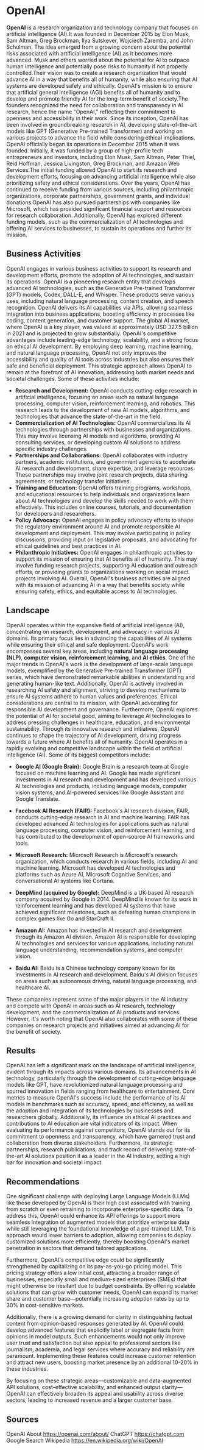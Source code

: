 # OpenAI

**OpenAI** is a research organization and technology company that focuses on artificial intelligence (AI).It was founded in December 2015 by Elon Musk, Sam Altman, Greg Brockman, Ilya Sutskever, Wojciech Zaremba, and John Schulman. The idea emerged from a growing concern about the potential risks associated with artificial intelligence (AI) as it becomes more advanced. Musk and others worried about the potential for AI to outpace human intelligence and potentially pose risks to humanity if not properly controlled.Their vision was to create a research organization that would advance AI in a way that benefits all of humanity, while also ensuring that AI systems are developed safely and ethically. OpenAI's mission is to ensure that artificial general intelligence (AGI) benefits all of humanity and to develop and promote friendly AI for the long-term benefit of society.The founders recognized the need for collaboration and transparency in AI research, hence the name "OpenAI," reflecting their commitment to openness and accessibility in their work. Since its inception, OpenAI has been involved in groundbreaking research in AI, developing state-of-the-art models like GPT (Generative Pre-trained Transformer) and working on various projects to advance the field while considering ethical implications. OpenAI officially began its operations in December 2015 when it was founded. Initially, it was funded by a group of high-profile tech entrepreneurs and investors, including Elon Musk, Sam Altman, Peter Thiel, Reid Hoffman, Jessica Livingston, Greg Brockman, and Amazon Web Services.The initial funding allowed OpenAI to start its research and development efforts, focusing on advancing artificial intelligence while also prioritizing safety and ethical considerations. Over the years, OpenAI has continued to receive funding from various sources, including philanthropic organizations, corporate partnerships, government grants, and individual donations.OpenAI has also pursued partnerships with companies like Microsoft, which has provided significant financial support and resources for research collaboration. Additionally, OpenAI has explored different funding models, such as the commercialization of AI technologies and offering AI services to businesses, to sustain its operations and further its mission.

## Business Activities
OpenAI engages in various business activities to support its research and development efforts, promote the adoption of AI technologies, and sustain its operations. OpenAI is a pioneering research entity that develops advanced AI technologies, such as the Generative Pre-trained Transformer (GPT) models, Codex, DALL-E, and Whisper. These products serve various uses, including natural language processing, content creation, and speech recognition. OpenAI delivers its AI capabilities via APIs, allowing seamless integration into business applications, boosting efficiency in processes like coding, content generation, and customer support. The global AI market, where OpenAI is a key player, was valued at approximately USD 327.5 billion in 2021 and is projected to grow substantially. OpenAI's competitive advantages include leading-edge technology, scalability, and a strong focus on ethical AI development. By employing deep learning, machine learning, and natural language processing, OpenAI not only improves the accessibility and quality of AI tools across industries but also ensures their safe and beneficial deployment. This strategic approach allows OpenAI to remain at the forefront of AI innovation, addressing both market needs and societal challenges.
Some of these activities include:

* **Research and Development:** OpenAI conducts cutting-edge research in artificial intelligence, focusing on areas such as natural language processing, computer vision, reinforcement learning, and robotics. This research leads to the development of new AI models, algorithms, and technologies that advance the state-of-the-art in the field.
* **Commercialization of AI Technologies:** OpenAI commercializes its AI technologies through partnerships with businesses and organizations. This may involve licensing AI models and algorithms, providing AI consulting services, or developing custom AI solutions to address specific industry challenges.
* **Partnerships and Collaborations:** OpenAI collaborates with industry partners, academic institutions, and government agencies to accelerate AI research and development, share expertise, and leverage resources. These partnerships may involve joint research projects, data sharing agreements, or technology transfer initiatives.
* **Training and Education:** OpenAI offers training programs, workshops, and educational resources to help individuals and organizations learn about AI technologies and develop the skills needed to work with them effectively. This includes online courses, tutorials, and documentation for developers and researchers.
* **Policy Advocacy:** OpenAI engages in policy advocacy efforts to shape the regulatory environment around AI and promote responsible AI development and deployment. This may involve participating in policy discussions, providing input on legislative proposals, and advocating for ethical guidelines and best practices in AI.
* **Philanthropic Initiatives:** OpenAI engages in philanthropic activities to support its mission of ensuring that AI benefits all of humanity. This may involve funding research projects, supporting AI education and outreach efforts, or providing grants to organizations working on social impact projects involving AI.
Overall, OpenAI's business activities are aligned with its mission of advancing AI in a way that benefits society while ensuring safety, ethics, and equitable access to AI technologies.

## Landscape
OpenAI operates within the expansive field of artificial intelligence (AI), concentrating on research, development, and advocacy in various AI domains. Its primary focus lies in advancing the capabilities of AI systems while ensuring their ethical and safe deployment. OpenAI's work encompasses several key areas, including **natural language processing (NLP)**, **computer vision**, **reinforcement learning**, and **AI ethics**. One of the major trends in OpenAI's work is the development of large-scale language models, exemplified by the Generative Pre-trained Transformer (GPT) series, which have demonstrated remarkable abilities in understanding and generating human-like text. Additionally, OpenAI is actively involved in researching AI safety and alignment, striving to develop mechanisms to ensure AI systems adhere to human values and preferences. Ethical considerations are central to its mission, with OpenAI advocating for responsible AI development and governance. Furthermore, OpenAI explores the potential of AI for societal good, aiming to leverage AI technologies to address pressing challenges in healthcare, education, and environmental sustainability. Through its innovative research and initiatives, OpenAI continues to shape the trajectory of AI development, driving progress towards a future where AI benefits all of humanity. OpenAI operates in a rapidly evolving and competitive landscape within the field of artificial intelligence (AI). Some of its biggest competitors include:
  
* **Google AI (Google Brain):** Google Brain is a research team at Google focused on machine learning and AI. Google has made significant investments in AI 
research and development and has developed various AI technologies and products, including language models, computer vision systems, and AI-powered services like Google Assistant and Google Translate.

* **Facebook AI Research (FAIR):** Facebook's AI research division, FAIR, conducts cutting-edge research in AI and machine learning. FAIR has developed advanced AI technologies for applications such as natural language processing, computer vision, and reinforcement learning, and has contributed to the development of open-source AI frameworks and tools.

* **Microsoft Research:** Microsoft Research is Microsoft's research organization, which conducts research in various fields, including AI and machine learning. Microsoft has developed AI technologies and platforms such as Azure AI, Microsoft Cognitive Services, and conversational AI systems like Cortana.

* **DeepMind (acquired by Google):** DeepMind is a UK-based AI research company acquired by Google in 2014. DeepMind is known for its work in reinforcement learning and has developed AI systems that have achieved significant milestones, such as defeating human champions in complex games like Go and StarCraft II.

* **Amazon AI:** Amazon has invested in AI research and development through its Amazon AI division. Amazon AI is responsible for developing AI technologies and services for various applications, including natural language understanding, recommendation systems, and computer vision.

* **Baidu AI:** Baidu is a Chinese technology company known for its investments in AI research and development. Baidu's AI division focuses on areas such as autonomous driving, natural language processing, and healthcare AI.

These companies represent some of the major players in the AI industry and compete with OpenAI in areas such as AI research, technology development, and the commercialization of AI products and services. However, it's worth noting that OpenAI also collaborates with some of these companies on research projects and initiatives aimed at advancing AI for the benefit of society.

## Results
OpenAI has left a significant mark on the landscape of artificial intelligence, evident through its impacts across various domains. Its advancements in AI technology, particularly through the development of cutting-edge language models like GPT, have revolutionized natural language processing and spurred innovation in fields ranging from healthcare to entertainment. Core metrics to measure OpenAI's success include the performance of its AI models in benchmarks such as accuracy, speed, and efficiency, as well as the adoption and integration of its technologies by businesses and researchers globally. Additionally, its influence on ethical AI practices and contributions to AI education are vital indicators of its impact. When evaluating its performance against competitors, OpenAI stands out for its commitment to openness and transparency, which have garnered trust and collaboration from diverse stakeholders. Furthermore, its strategic partnerships, research publications, and track record of delivering state-of-the-art AI solutions position it as a leader in the AI industry, setting a high bar for innovation and societal impact.


## Recommendations

One significant challenge with deploying Large Language Models (LLMs) like those developed by OpenAI is their high cost associated with training from scratch or even retraining to incorporate enterprise-specific data. To address this, OpenAI could enhance its API offerings to support more seamless integration of augmented models that prioritize enterprise data while still leveraging the foundational knowledge of a pre-trained LLM. This approach would lower barriers to adoption, allowing companies to deploy customized solutions more efficiently, thereby boosting OpenAI's market penetration in sectors that demand tailored applications.

Furthermore, OpenAI's competitive edge could be significantly strengthened by capitalizing on its pay-as-you-go pricing model. This pricing strategy offers a low initial cost, attracting a broader range of businesses, especially small and medium-sized enterprises (SMEs) that might otherwise be hesitant due to budget constraints. By offering scalable solutions that can grow with customer needs, OpenAI can expand its market share and customer base—potentially increasing adoption rates by up to 30% in cost-sensitive markets.

Additionally, there is a growing demand for clarity in distinguishing factual content from opinion-based responses generated by AI. OpenAI could develop advanced features that explicitly label or segregate facts from opinions in model outputs. Such enhancements would not only improve user trust and satisfaction but also appeal to professional sectors like journalism, academia, and legal services where accuracy and reliability are paramount. Implementing these features could increase customer retention and attract new users, boosting market presence by an additional 10-20% in these industries.

By focusing on these strategic areas—customizable and data-augmented API solutions, cost-effective scalability, and enhanced output clarity—OpenAI can effectively broaden its appeal and usability across diverse sectors, leading to increased revenue and a larger customer base.

 ## Sources
 
OpenAI About https://openai.com/about/
ChatGPT  https://chatgpt.com
Google Search 
Wikipedia https://en.wikipedia.org/wiki/OpenAI

